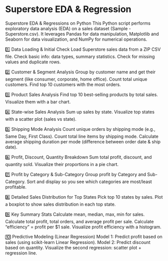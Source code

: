 # Superstore EDA & Regression 
Superstore EDA & Regressions on Python
This Python script performs exploratory data analysis (EDA) on a sales dataset (Sample - Superstore.csv). It leverages Pandas for data manipulation, Matplotlib and Seaborn for data visualization, and NumPy for numerical operations.

1️⃣ Data Loading & Initial Check
Load Superstore sales data from a ZIP CSV file.
Check basic info: data types, summary statistics.
Check for missing values and duplicate rows.

2️⃣ Customer & Segment Analysis
Group by customer name and get their segment (like consumer, corporate, home office).
Count total unique customers.
Find top 10 customers with the most orders.

3️⃣ Product Sales Analysis
Find top 10 best-selling products by total sales.
Visualize them with a bar chart.

4️⃣ State-wise Sales Analysis
Sum up sales by state.
Visualize top states with a scatter plot (sales vs state).

5️⃣ Shipping Mode Analysis
Count unique orders by shipping mode (e.g., Same Day, First Class).
Count total line items by shipping mode.
Calculate average shipping duration per mode (difference between order date & ship date).

6️⃣ Profit, Discount, Quantity Breakdown
Sum total profit, discount, and quantity sold.
Visualize their proportions in a pie chart.

7️⃣ Profit by Category & Sub-Category
Group profit by Category and Sub-Category.
Sort and display so you see which categories are most/least profitable.

8️⃣ Detailed Sales Distribution for Top States
Pick top 10 states by sales.
Plot a boxplot to show sales distribution in each top state.

9️⃣ Key Summary Stats
Calculate mean, median, max, min for sales.
Calculate total profit, total orders, and average profit per sale.
Calculate “efficiency” = profit per $1 sale.
Visualize profit efficiency with a histogram.

🔟 Predictive Modeling (Linear Regression)
Model 1: Predict profit based on sales (using scikit-learn Linear Regression).
Model 2: Predict discount based on quantity.
Visualize the second regression: scatter plot + regression line.
